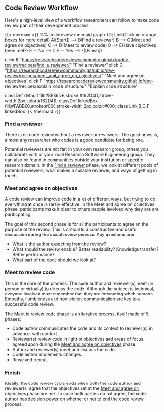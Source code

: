 ## Code Review Workflow

Here's a high-level view of a workflow researchers can follow to make code
review part of their development process.

{{< mermaid >}}
%% codereview mermaid
graph TD;
  Link(Click on orange boxes for more detail)
  A([Start]) --> B(Find a reviewer)
  B --> C(Meet and agree on objectives)
  C --> D(Meet to review code)
  D --> E{Have objectives been met?}
  E -- No --> D
  E -- Yes --> F([Finish])

  click B "https://researchcodereviewcommunity.github.io/dev-review/recipes/find_a_reviewer/" "Find a reviewer"
  click C "https://researchcodereviewcommunity.github.io/dev-review/recipes/meet_and_agree_on_objectives/" "Meet and agree on objectives"
  click F "https://researchcodereviewcommunity.github.io/dev-review/recipes/explain_code_structure/" "Explain code structure"

  classDef default fill:#8EB6DE,stroke:#162D4D,stroke-width:2px,color:#162D4D;
  classDef linkedBox fill:#FABB00,stroke:#000,stroke-width:2px,color:#000;
  class Link,B,C,F linkedBox
{{< /mermaid >}}

### Find a reviewer

There is no code review without a reviewer or reviewers. The good news is,
almost any researcher who codes is a good candidate for being
one. 

Potential reviewers are not far: in your own research group, others
you collaborate with or your local Research Software Engineering
group. They can also be found in communities outside your institution
or specific research domain. In the [Find a reviewer](https://researchcodereviewcommunity.github.io/dev-review/recipes/find_a_reviewer/) phase, we look at
different pools of potential reviewers, what makes a suitable
reviewer, and ways of getting in touch.

### Meet and agree on objectives

A code review can improve code in a lot of different ways, but trying
to do everything at once is rarely effective. In the 
[Meet and agree on objectives](https://researchcodereviewcommunity.github.io/dev-review/recipes/meet_and_agree_on_objectives/)
phase, participants make it clear to others people involved why they are
are pariticpating.

The goal of this second phase is for all the participants to agree on
the purpose of the review. This is critical to a constructive and
useful discussion during the actual review process. Key questions are:
- What is the author expecting from the review?
- What should the review enable? Better readability? Knowledge
  transfer? Better performance?
- What part of the code should we look at?


### Meet to review code

This is the core of the process. The code author and reviewer(s) meet
(in person or virtually) to discuss the code. Although the subject is
technical, eveyone involved must remember that they are interacting
whith humans. Empathy, humbleness and non-violent communication are
key to a successful code review.

The [Meet to review code](https://researchcodereviewcommunity.github.io/dev-review/recipes/meet_to_review_code/) phase is an iterative process, itself made of
5 phases:
- Code author communicates the code and its context to reviewer(s) in advance.
  with context.
- Reviewer(s) review code in light of objectives and areas of focus.
  agreed upon during the [Meet and agree on objectives](https://researchcodereviewcommunity.github.io/dev-review/recipes/meet_and_agree_on_objectives/) phase.
- Author and reviewer(s) meet and discuss the code.
- Code author implements changes.
- Rinse and repeat.

### Finish

Ideally, the code review cycle ends when both the code author and
reviewer(s) agree that the objectives set at the [Meet and agree
on](https://researchcodereviewcommunity.github.io/dev-review/recipes/meet_and_agree_on_objectives/)
objectives phase are met. In case both parties do not agree, the code
author has decision power on whether or not to end the code review
process.


